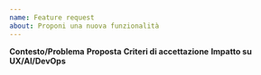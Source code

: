 ```yaml
---
name: Feature request
about: Proponi una nuova funzionalità
---
```

**Contesto/Problema**
**Proposta**
**Criteri di accettazione**
**Impatto su UX/AI/DevOps**
